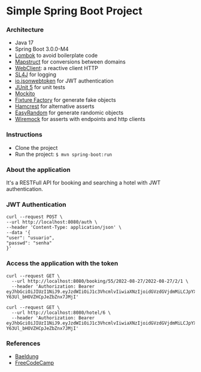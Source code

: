 # Simple Spring Boot Project

### Architecture
- Java 17
- Spring Boot 3.0.0-M4
- [Lombok](https://projectlombok.org) to avoid boilerplate code
- [Mapstruct](https://mapstruct.org) for conversions between domains
- [WebClient](https://www.baeldung.com/spring-5-webclient): a reactive client HTTP
- [SL4J](https://www.slf4j.org/manual.html) for logging
- [io.jsonwebtoken](https://mvnrepository.com/artifact/io.jsonwebtoken/jjwt-api) for JWT authentication
- [JUnit 5](https://junit.org/junit5/docs/current/user-guide) for unit tests
- [Mockito](https://javadoc.io/doc/org.mockito/mockito-core/latest/org/mockito/Mockito.html)
- [Fixture Factory](https://github.com/six2six/fixture-factory) for generate fake objects
- [Hamcrest](http://hamcrest.org/JavaHamcrest) for alternative asserts
- [EasyRandom](https://github.com/j-easy/easy-random) for generate randomic objects
- [Wiremock](https://wiremock.org/docs/) for asserts with endpoints and http clients

### Instructions
- Clone the project
- Run the project: `$ mvn spring-boot:run`

### About the application
It's a RESTFull API for booking and searching a hotel with JWT authentication.

### JWT Authentication
```shell
curl --request POST \
--url http://localhost:8080/auth \
--header 'Content-Type: application/json' \
--data '{
"user": "usuario",
"passwd": "senha"
}'
```

### Access the application with the token
````shell
curl --request GET \
  --url http://localhost:8080/booking/55/2022-08-27/2022-08-27/2/1 \
  --header 'Authorization: Bearer eyJhbGciOiJIUzI1NiJ9.eyJzdWIiOiJ1c3VhcmlvIiwiaXNzIjoidGVzdGVjdmMiLCJpYXQiOjE2NjE2NTM4MzMsImV4cCI6MTY2MTc0MDIzM30.daC15QAqKtpJRhSz-Y63Ul_bHOVZHCpJeZbZnx7JMjI'
````

````shell
curl --request GET \
  --url http://localhost:8080/hotel/6 \
  --header 'Authorization: Bearer eyJhbGciOiJIUzI1NiJ9.eyJzdWIiOiJ1c3VhcmlvIiwiaXNzIjoidGVzdGVjdmMiLCJpYXQiOjE2NjE2NTM4MzMsImV4cCI6MTY2MTc0MDIzM30.daC15QAqKtpJRhSz-Y63Ul_bHOVZHCpJeZbZnx7JMjI'
````

### References
- [Baeldung](https://www.baeldung.com)
- [FreeCodeCamp](https://www.freecodecamp.org/portuguese/news/como-configurar-a-autenticacao-e-a-autorizacao-no-jwt-para-o-spring-boot-em-java/)

